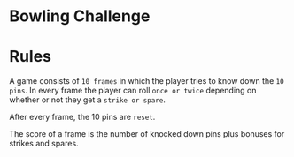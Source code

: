 # Bowling Challenge

# Rules

A game consists of ```10 frames``` in which the player tries to know down the ```10 pins```. In every frame the player can roll ```once or twice``` depending on whether or not they get a ```strike or spare```.  

After every frame, the 10 pins are ```reset```.

The score of a frame is the number of knocked down pins plus bonuses for strikes and spares.
